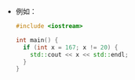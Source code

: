 - 例如：

  ```cpp
  #include <iostream>
  
  int main() {
    if (int x = 167; x != 20) {
      std::cout << x << std::endl;
    }
  }
  ```

  